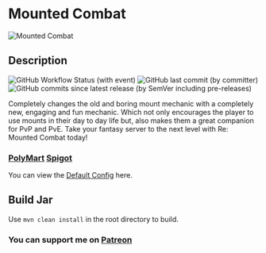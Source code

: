 # Mounted Combat
![Mounted Combat](https://images-ext-2.discordapp.net/external/fuKgscyr3mokusYP07vq9_1wRL2yXRqdWCxLxiPdVsw/%3Ferr%3Dprovide/https/images.polymart.org/resource/4418/header.jpg?width=936&height=343)
## Description
 ![GitHub Workflow Status (with event)](https://img.shields.io/github/actions/workflow/status/NukeGH05T/MountedCombat/maven.yml?style=for-the-badge&logo=apachemaven&color=%23#10B981)
 ![GitHub last commit (by committer)](https://img.shields.io/github/last-commit/NukeGH05T/MountedCombat?style=for-the-badge&logo=github&color=%2300BC8E)  ![GitHub commits since latest release (by SemVer including pre-releases)](https://img.shields.io/github/commits-since/NukeGH05T/MountedCombat/latest/master?style=for-the-badge&logo=clockify&logoColor=ffffff&color=%23FF9E0F)






Completely changes the old and boring mount mechanic with a completely new, engaging and fun mechanic. Which not only encourages the player to use mounts in their day to day life but, also makes them a great companion for PvP and PvE. Take your fantasy server to the next level with Re: Mounted Combat today!
### [PolyMart](https://polymart.org/resource/re-mounted-combat.4418) [Spigot](https://www.spigotmc.org/resources/re-mounted-combat-1-14-x-1-20-x.111160/)
 
You can view the [Default Config](../master/src/main/resources/config.yml) here.

## Build Jar
Use `mvn clean install` in the root directory to build.

### You can support me on [Patreon](https://www.patreon.com/nukegh05t)
